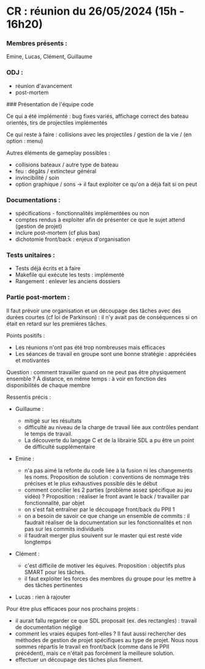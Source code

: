 # CR : réunion du 26/05/2024 (15h - 16h20)

### Membres présents :
Emine, Lucas, Clément, Guillaume

### ODJ :
- réunion d'avancement
- post-mortem

### Présentation de l'équipe code

Ce qui a été implémenté : bug fixes variés, affichage correct des bateau orientés, tirs de projectiles implémentés

Ce qui reste à faire : collisions avec les projectiles / gestion de la vie / (en option : menu)

Autres éléments de gameplay possibles :
- collisions bateaux / autre type de bateau
- feu : dégâts / extincteur général
- invincibilité / soin
- option graphique / sons
-> il faut exploiter ce qu'on a déjà fait si on peut

### Documentations :
- spécifications - fonctionnalités implémentées ou non
- comptes rendus à exploiter afin de présenter ce que le sujet attend (gestion de projet)
- inclure post-mortem (cf plus bas)
- dichotomie front/back : enjeux d'organisation

### Tests unitaires : 
- Tests déjà écrits et à faire
- Makefile qui exécute les tests : implémenté
- Rangement : enlever les anciens dossiers


### Partie post-mortem :

Il faut prévoir une organisation et un découpage des tâches avec des durées courtes (cf loi de Parkinson) : il n'y avait pas de conséquences si on était en retard sur les premières tâches.

Points positifs :
- Les réunions n'ont pas été trop nombreuses mais efficaces
- Les séances de travail en groupe sont une bonne stratégie : appréciées et motivantes
    
Question : comment travailler quand on ne peut pas être physiquement ensemble ? À distance, en même temps : à voir en fonction des disponibilités de chaque membre

Ressentis précis :
- Guillaume : 
  - mitigé sur les résultats
  - difficulté au niveau de la charge de travail liée aux contrôles pendant le temps de travail.
  - La découverte du langage C et de la librairie SDL a pu être un point de difficulté supplémentaire

- Emine : 
  - n'a pas aimé la refonte du code liée à la fusion ni les changements les noms. Proposition de solution : conventions de nommage très précises et le plus exhaustives possible dès le début
  - comment concilier les 2 parties (problème assez spécifique au jeu vidéo) ? Proposition : réaliser le front avant le back / travailler par fonctionnalité, par objet
  - on s'est fait entraîner par le découpage front/back du PPII 1
  - on a besoin de savoir ce que change un ensemble de commits : il faudrait réaliser de la documentation sur les fonctionnalités et non pas sur les commits individuels
  - il faudrait merger plus souivent sur le master qui est resté vide longtemps 
    
- Clément :
  - c'est difficile de motiver les équives. Proposition : objectifs plus SMART pour les tâches.
  - il faut exploiter les forces des membres du groupe pour les mettre à des tâches pertinentes

- Lucas : rien à rajouter

Pour être plus efficaces pour nos prochains projets :
- il aurait fallu regarder ce que SDL proposait (ex. des rectangles) : travail de documentation négligé
- comment les vraies équipes font-elles ? Il faut aussi rechercher des méthodes de gestion de projet spécifiques au type de projet. Nous nous sommes répartis le travail en front/back (comme dans le PPII précédent), mais ce n'était pas forcément la meilleure solution. 
- effectuer un découpage des tâches plus finement.